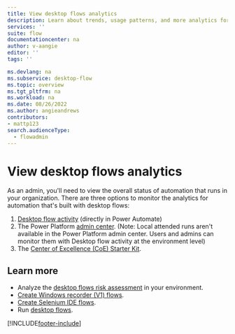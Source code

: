 ```yaml
---
title: View desktop flows analytics
description: Learn about trends, usage patterns, and more analytics for desktop flows.
services: ''
suite: flow
documentationcenter: na
author: v-aangie
editor: ''
tags: ''

ms.devlang: na
ms.subservice: desktop-flow
ms.topic: overview
ms.tgt_pltfrm: na
ms.workload: na
ms.date: 08/26/2022
ms.author: angieandrews
contributors:
- mattp123
search.audienceType: 
  - flowadmin
---
```


# View desktop flows analytics

As an admin, you'll need to view the overall status of automation that runs in your organization. There are three options to monitor the analytics for automation that's built with desktop flows:

1. [Desktop flow activity](desktop-flow-activity.md) (directly in Power Automate)  
1. The Power Platform [admin center](https://aka.ms/ppac). (Note: Local attended runs aren't available in the Power Platform admin center. Users and admins can monitor them with Desktop flow activity at the environment level)
1. The [Center of Excellence (CoE) Starter Kit](/power-platform/guidance/coe/setup).


## Learn more

- Analyze the [desktop flows risk assessment](/power-platform/guidance/coe/power-bi-govern#desktop-flows-risk-assessment) in your environment.
- [Create Windows recorder (V1) flows](create-desktop.md).
- [Create Selenium IDE flows](create-web.md).
- Run [desktop flows](run-desktop-flow.md).


[!INCLUDE[footer-include](../includes/footer-banner.md)]
